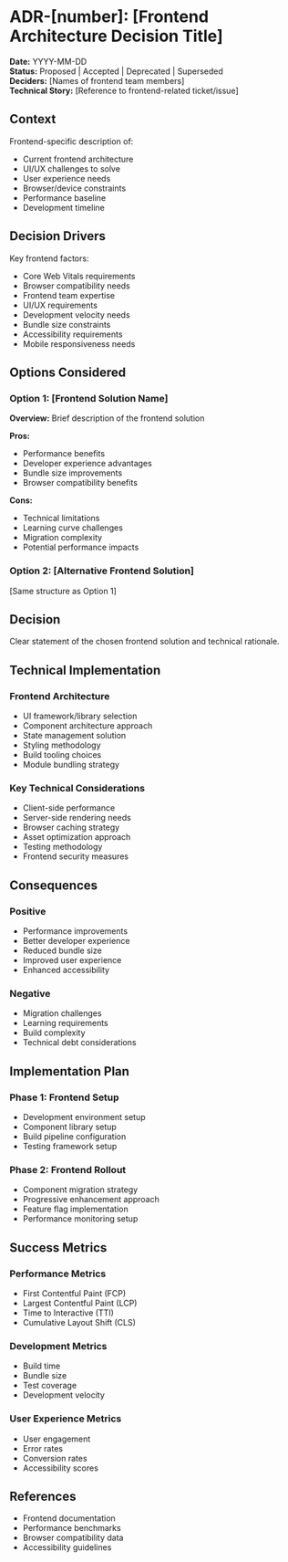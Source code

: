 # ADR-[number]: [Frontend Architecture Decision Title]

**Date:** YYYY-MM-DD <br />
**Status:** Proposed | Accepted | Deprecated | Superseded <br />
**Deciders:** [Names of frontend team members] <br />
**Technical Story:** [Reference to frontend-related ticket/issue] <br />

## Context

Frontend-specific description of:

- Current frontend architecture
- UI/UX challenges to solve
- User experience needs
- Browser/device constraints
- Performance baseline
- Development timeline

## Decision Drivers

Key frontend factors:

- Core Web Vitals requirements
- Browser compatibility needs
- Frontend team expertise
- UI/UX requirements
- Development velocity needs
- Bundle size constraints
- Accessibility requirements
- Mobile responsiveness needs

## Options Considered

### Option 1: [Frontend Solution Name]

**Overview:** Brief description of the frontend solution

**Pros:**

- Performance benefits
- Developer experience advantages
- Bundle size improvements
- Browser compatibility benefits

**Cons:**

- Technical limitations
- Learning curve challenges
- Migration complexity
- Potential performance impacts

### Option 2: [Alternative Frontend Solution]

[Same structure as Option 1]

## Decision

Clear statement of the chosen frontend solution and technical rationale.

## Technical Implementation

### Frontend Architecture

- UI framework/library selection
- Component architecture approach
- State management solution
- Styling methodology
- Build tooling choices
- Module bundling strategy

### Key Technical Considerations

- Client-side performance
- Server-side rendering needs
- Browser caching strategy
- Asset optimization approach
- Testing methodology
- Frontend security measures

## Consequences

### Positive

- Performance improvements
- Better developer experience
- Reduced bundle size
- Improved user experience
- Enhanced accessibility

### Negative

- Migration challenges
- Learning requirements
- Build complexity
- Technical debt considerations

## Implementation Plan

### Phase 1: Frontend Setup

- Development environment setup
- Component library setup
- Build pipeline configuration
- Testing framework setup

### Phase 2: Frontend Rollout

- Component migration strategy
- Progressive enhancement approach
- Feature flag implementation
- Performance monitoring setup

## Success Metrics

### Performance Metrics

- First Contentful Paint (FCP)
- Largest Contentful Paint (LCP)
- Time to Interactive (TTI)
- Cumulative Layout Shift (CLS)

### Development Metrics

- Build time
- Bundle size
- Test coverage
- Development velocity

### User Experience Metrics

- User engagement
- Error rates
- Conversion rates
- Accessibility scores

## References

- Frontend documentation
- Performance benchmarks
- Browser compatibility data
- Accessibility guidelines
